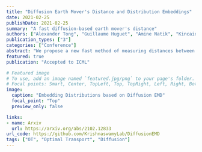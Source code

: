 ```yaml
---
title: "Diffusion Earth Mover's Distance and Distribution Embeddings"
date: 2021-02-25
publishDate: 2021-02-25
summary: "A fast diffusion-based earth mover's distance"
authors: ["Alexander Tong", "Guillaume Huguet", "Amine Natik", "Kincaid MacDonald", "Manik Kuchroo", "Ronald Coifman", "Guy Wolf", "Smita Krishnaswamy"]
publication_types: ["3"]
categories: ["Conference"]
abstract: "We propose a new fast method of measuring distances between large numbers of related high dimensional datasets called the Diffusion Earth Mover's Distance (EMD). We model the datasets as distributions supported on common data graph that is derived from the affinity matrix computed on the combined data. In such cases where the graph is a discretization of an underlying Riemannian closed manifold, we prove that Diffusion EMD is topologically equivalent to the standard EMD with a geodesic ground distance. Diffusion EMD can be computed in $\tilde{O}(n)$ time and is more accurate than similarly fast algorithms such as tree-based EMDs. We also show Diffusion EMD is fully differentiable, making it amenable to future uses in gradient-descent frameworks such as deep neural networks. Finally, we demonstrate an application of Diffusion EMD to single cell data collected from 210 COVID-19 patient samples at Yale New Haven Hospital. Here, Diffusion EMD can derive distances between patients on the manifold of cells at least two orders of magnitude faster than equally accurate methods. This distance matrix between patients can be embedded into a higher level patient manifold which uncovers structure and heterogeneity in patients. More generally, Diffusion EMD is applicable to all datasets that are massively collected in parallel in many medical and biological systems."
featured: true
publication: "Accepted to ICML"

# Featured image
# To use, add an image named `featured.jpg/png` to your page's folder.
# Focal points: Smart, Center, TopLeft, Top, TopRight, Left, Right, BottomLeft, Bottom, BottomRight.
image:
  caption: "Embedding Distributions based on Diffusion EMD"
  focal_point: "Top"
  preview_only: false

links:
- name: Arxiv
  url: https://arxiv.org/abs/2102.12833
url_code: https://github.com/KrishnaswamyLab/DiffusionEMD
tags: ["OT", "Optimal Transport", "Diffusion"]
---
```



